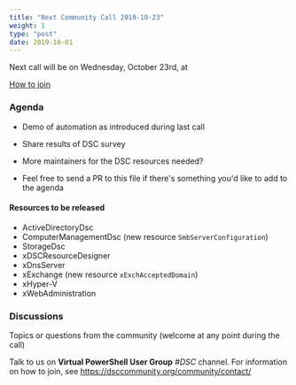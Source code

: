 ```yaml
---
title: "Next Community Call 2019-10-23"
weight: 1
type: "post"
date: 2019-10-01
---
```

Next call will be on Wednesday, October 23rd, at

[How to join](..)

### Agenda

- Demo of automation as introduced during last call

- Share results of DSC survey

- More maintainers for the DSC resources needed?

- Feel free to send a PR to this file if there's something you'd like
  to add to the agenda

#### Resources to be released

- ActiveDirectoryDsc
- ComputerManagementDsc (new resource `SmbServerConfiguration`)
- StorageDsc
- xDSCResourceDesigner
- xDnsServer
- xExchange (new resource `xExchAcceptedDomain`)
- xHyper-V
- xWebAdministration

### Discussions

Topics or questions from the community (welcome at any point during the call)

Talk to us on **Virtual PowerShell User Group** _#DSC_ channel.
For information on how to join, see https://dsccommunity.org/community/contact/
